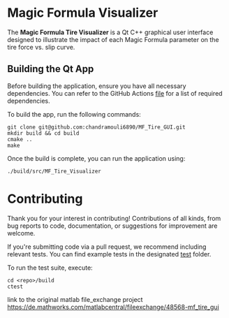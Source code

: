 # Magic Formula Visualizer

The **Magic Formula Tire Visualizer** is a Qt C++ graphical user interface
designed to illustrate the impact of each Magic Formula parameter on the tire
force vs. slip curve.

## Building the Qt App

Before building the application, ensure you have all necessary dependencies.
You can refer to the GitHub Actions [file](.github/workflows/run_tests.yml) for
a list of required dependencies.

To build the app, run the following commands:

```
git clone git@github.com:chandramouli6890/MF_Tire_GUI.git
mkdir build && cd build
cmake ..
make
```

Once the build is complete, you can run the application using:

```
./build/src/MF_Tire_Visualizer
```

# Contributing

Thank you for your interest in contributing! Contributions of all kinds, from
bug reports to code, documentation, or suggestions for improvement are welcome.

If you're submitting code via a pull request, we recommend including relevant
tests. You can find example tests in the designated [test](.test) folder.

To run the test suite, execute:
```
cd <repo>/build
ctest
```

link to the original matlab file_exchange project 
https://de.mathworks.com/matlabcentral/fileexchange/48568-mf_tire_gui

